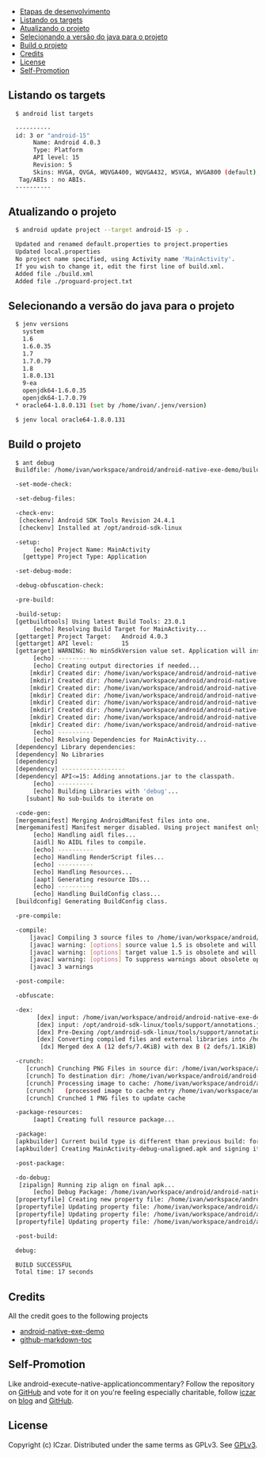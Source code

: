 * [Etapas de desenvolvimento](#etapas-de-desenvolvimento)
* [Listando os targets](#listando-os-targets)
* [Atualizando o projeto](#atualizando-o-projeto)
* [Selecionando a versão do java para o projeto](#selecionando-a-versão-do-java-para-o-projeto)
* [Build o projeto](#build-o-projeto)
* [Credits](#credits)
* [License](#license)
* [Self-Promotion](#self-promotion)


## Listando os targets

~~~ sh
  $ android list targets

  ----------
  id: 3 or "android-15"
       Name: Android 4.0.3
       Type: Platform
       API level: 15
       Revision: 5
       Skins: HVGA, QVGA, WQVGA400, WQVGA432, WSVGA, WVGA800 (default), WVGA854, WXGA720, WXGA800
   Tag/ABIs : no ABIs.
  ----------
~~~

## Atualizando o projeto

~~~ sh
  $ android update project --target android-15 -p .

  Updated and renamed default.properties to project.properties
  Updated local.properties
  No project name specified, using Activity name 'MainActivity'.
  If you wish to change it, edit the first line of build.xml.
  Added file ./build.xml
  Added file ./proguard-project.txt
~~~

## Selecionando a versão do java para o projeto

~~~ sh
  $ jenv versions
    system
    1.6
    1.6.0.35
    1.7
    1.7.0.79
    1.8
    1.8.0.131
    9-ea
    openjdk64-1.6.0.35
    openjdk64-1.7.0.79
  * oracle64-1.8.0.131 (set by /home/ivan/.jenv/version)
~~~

~~~ sh
  $ jenv local oracle64-1.8.0.131
~~~
## Build o projeto

~~~ sh
  $ ant debug
  Buildfile: /home/ivan/workspace/android/android-native-exe-demo/build.xml

  -set-mode-check:

  -set-debug-files:

  -check-env:
   [checkenv] Android SDK Tools Revision 24.4.1
   [checkenv] Installed at /opt/android-sdk-linux

  -setup:
       [echo] Project Name: MainActivity
    [gettype] Project Type: Application

  -set-debug-mode:

  -debug-obfuscation-check:

  -pre-build:

  -build-setup:
  [getbuildtools] Using latest Build Tools: 23.0.1
       [echo] Resolving Build Target for MainActivity...
  [gettarget] Project Target:   Android 4.0.3
  [gettarget] API level:        15
  [gettarget] WARNING: No minSdkVersion value set. Application will install on all Android versions.
       [echo] ----------
       [echo] Creating output directories if needed...
      [mkdir] Created dir: /home/ivan/workspace/android/android-native-exe-demo/libs
      [mkdir] Created dir: /home/ivan/workspace/android/android-native-exe-demo/bin
      [mkdir] Created dir: /home/ivan/workspace/android/android-native-exe-demo/bin/res
      [mkdir] Created dir: /home/ivan/workspace/android/android-native-exe-demo/bin/rsObj
      [mkdir] Created dir: /home/ivan/workspace/android/android-native-exe-demo/bin/rsLibs
      [mkdir] Created dir: /home/ivan/workspace/android/android-native-exe-demo/gen
      [mkdir] Created dir: /home/ivan/workspace/android/android-native-exe-demo/bin/classes
      [mkdir] Created dir: /home/ivan/workspace/android/android-native-exe-demo/bin/dexedLibs
       [echo] ----------
       [echo] Resolving Dependencies for MainActivity...
  [dependency] Library dependencies:
  [dependency] No Libraries
  [dependency]
  [dependency] ------------------
  [dependency] API<=15: Adding annotations.jar to the classpath.
       [echo] ----------
       [echo] Building Libraries with 'debug'...
     [subant] No sub-builds to iterate on

  -code-gen:
  [mergemanifest] Merging AndroidManifest files into one.
  [mergemanifest] Manifest merger disabled. Using project manifest only.
       [echo] Handling aidl files...
       [aidl] No AIDL files to compile.
       [echo] ----------
       [echo] Handling RenderScript files...
       [echo] ----------
       [echo] Handling Resources...
       [aapt] Generating resource IDs...
       [echo] ----------
       [echo] Handling BuildConfig class...
  [buildconfig] Generating BuildConfig class.

  -pre-compile:

  -compile:
      [javac] Compiling 3 source files to /home/ivan/workspace/android/android-native-exe-demo/bin/classes
      [javac] warning: [options] source value 1.5 is obsolete and will be removed in a future release
      [javac] warning: [options] target value 1.5 is obsolete and will be removed in a future release
      [javac] warning: [options] To suppress warnings about obsolete options, use -Xlint:-options.
      [javac] 3 warnings

  -post-compile:

  -obfuscate:

  -dex:
        [dex] input: /home/ivan/workspace/android/android-native-exe-demo/bin/classes
        [dex] input: /opt/android-sdk-linux/tools/support/annotations.jar
        [dex] Pre-Dexing /opt/android-sdk-linux/tools/support/annotations.jar -> annotations-57bcb942842df78922f5cd056349eee7.jar
        [dex] Converting compiled files and external libraries into /home/ivan/workspace/android/android-native-exe-demo/bin/classes.dex...
         [dx] Merged dex A (12 defs/7.4KiB) with dex B (2 defs/1.1KiB). Result is 14 defs/9.2KiB. Took 0.3s

  -crunch:
     [crunch] Crunching PNG Files in source dir: /home/ivan/workspace/android/android-native-exe-demo/res
     [crunch] To destination dir: /home/ivan/workspace/android/android-native-exe-demo/bin/res
     [crunch] Processing image to cache: /home/ivan/workspace/android/android-native-exe-demo/res/drawable/icon.png => /home/ivan/workspace/android/android-native-exe-demo/bin/res/drawable/icon.png
     [crunch]   (processed image to cache entry /home/ivan/workspace/android/android-native-exe-demo/bin/res/drawable/icon.png: 0% size of source)
     [crunch] Crunched 1 PNG files to update cache

  -package-resources:
       [aapt] Creating full resource package...

  -package:
  [apkbuilder] Current build type is different than previous build: forced apkbuilder run.
  [apkbuilder] Creating MainActivity-debug-unaligned.apk and signing it with a debug key...

  -post-package:

  -do-debug:
   [zipalign] Running zip align on final apk...
       [echo] Debug Package: /home/ivan/workspace/android/android-native-exe-demo/bin/MainActivity-debug.apk
  [propertyfile] Creating new property file: /home/ivan/workspace/android/android-native-exe-demo/bin/build.prop
  [propertyfile] Updating property file: /home/ivan/workspace/android/android-native-exe-demo/bin/build.prop
  [propertyfile] Updating property file: /home/ivan/workspace/android/android-native-exe-demo/bin/build.prop
  [propertyfile] Updating property file: /home/ivan/workspace/android/android-native-exe-demo/bin/build.prop

  -post-build:

  debug:

  BUILD SUCCESSFUL
  Total time: 17 seconds
~~~


## Credits
All the credit goes to the following projects
* [android-native-exe-demo](https://github.com/gimite/android-native-exe-demo)
* [github-markdown-toc](https://github.com/ekalinin/github-markdown-toc)

## Self-Promotion

Like android-execute-native-applicationcommentary? Follow the repository on
[GitHub](https://github.com/lopesivan/android-execute-native-applicationcommentary)
and vote for it on you're feeling especially charitable, follow
[iczar](https://keybase.io/iczar) on
[blog](http://42algoritmos.com.br/blog/iczar) and
[GitHub](https://github.com/lopesivan).

## License

Copyright (c) ICzar.  Distributed under the same terms as GPLv3.
See [GPLv3](https://www.gnu.org/licenses/gpl-3.0.en.html).
